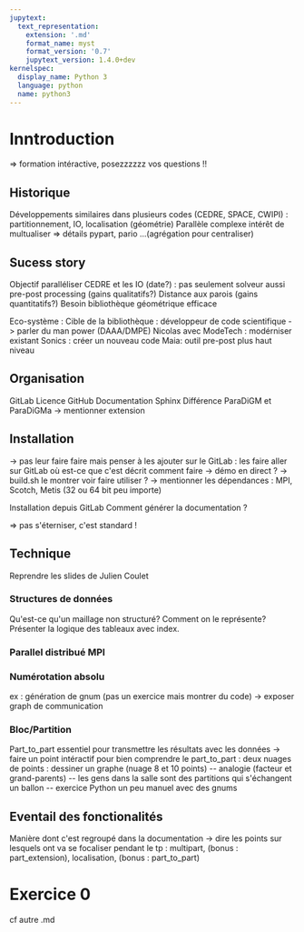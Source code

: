 ```yaml
---
jupytext:
  text_representation:
    extension: '.md'
    format_name: myst
    format_version: '0.7'
    jupytext_version: 1.4.0+dev
kernelspec:
  display_name: Python 3
  language: python
  name: python3
---
```


# Inntroduction

=> formation intéractive, posezzzzzz vos questions !!

## Historique

Développements similaires dans plusieurs codes (CEDRE, SPACE, CWIPI) : partitionnement, IO, localisation (géométrie)
Parallèle complexe intérêt de multualiser => détails pypart, pario ...(agrégation pour centraliser)

## Sucess story

Objectif paralléliser CEDRE et les IO (date?) : pas seulement solveur aussi pre-post processing (gains qualitatifs?)
Distance aux parois (gains quantitatifs?)
Besoin bibliothèque géométrique efficace

Eco-système : Cible de la bibliothèque : développeur de code scientifique -> parler du man power (DAAA/DMPE)
Nicolas avec ModeTech : modérniser existant
Sonics : créer un nouveau code
Maia: outil pre-post plus haut niveau

## Organisation

GitLab
Licence
GitHub
Documentation Sphinx
Différence ParaDiGM et ParaDiGMa -> mentionner extension

## Installation

-> pas leur faire faire mais penser à les ajouter sur le GitLab : les faire aller sur GitLab où est-ce que c'est décrit comment faire
-> démo en direct ?
-> build.sh le montrer voir faire utiliser ?
-> mentionner les dépendances : MPI, Scotch, Metis (32 ou 64 bit peu importe)

Installation depuis GitLab
Comment générer la documentation ?

=> pas s'éterniser, c'est standard !

## Technique

Reprendre les slides de Julien Coulet

### Structures de données

Qu'est-ce qu'un maillage non structuré? Comment on le représente? Présenter la logique des tableaux avec index.

### Parallel distribué MPI

### Numérotation absolu

ex : génération de gnum (pas un exercice mais montrer du code) -> exposer graph de communication

### Bloc/Partition

Part_to_part essentiel pour transmettre les résultats avec les données
-> faire un point intéractif pour bien comprendre le part_to_part : deux nuages de points : dessiner un graphe (nuage 8 et 10 points)
 -- analogie (facteur et grand-parents)
 -- les gens dans la salle sont des partitions qui s'échangent un ballon
 -- exercice Python un peu manuel avec des gnums

## Eventail des fonctionalités

Manière dont c'est regroupé dans la documentation
-> dire les points sur lesquels ont va se focaliser pendant le tp : multipart, (bonus : part_extension), localisation, (bonus : part_to_part)

# Exercice 0

cf autre .md
